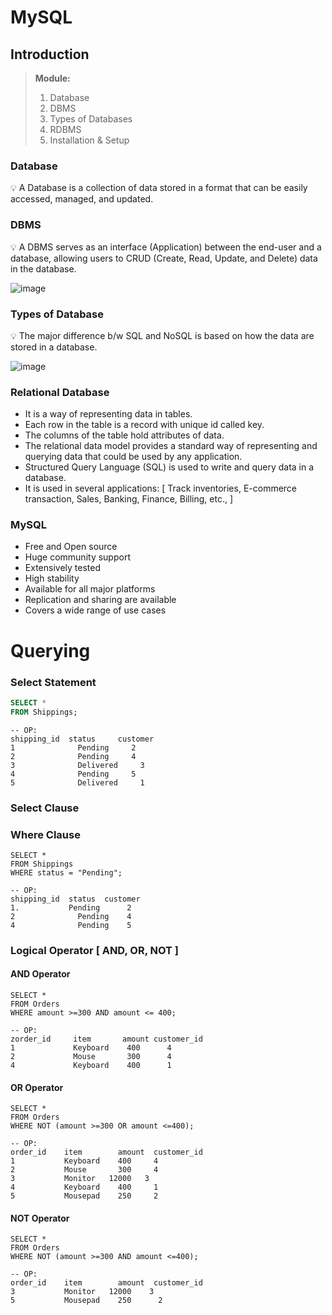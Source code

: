 # MySQL
## Introduction

> **Module:**
> 1. Database 
> 2. DBMS
> 3. Types of Databases
> 4. RDBMS
> 5. Installation & Setup
> 

### Database

<aside>
💡 A Database is a collection of data stored in a format that can be easily accessed, managed, and updated.
</aside>

### DBMS

<aside>
💡 A DBMS serves as an interface (Application) between the end-user and a database, allowing users to CRUD (Create, Read, Update, and Delete) data in the database.
</aside>

<aside>
  
</aside>

![image](https://github.com/praveensriram01/MySQL/assets/72486482/2a18fae4-ca00-4774-939d-8b7663d4d74d)

<aside>

</aside>

### Types of Database

<aside>
💡 The major difference b/w SQL and NoSQL is based on how the data are stored in a database.

</aside>

<aside>
  
</aside>

![image](https://github.com/praveensriram01/MySQL/assets/72486482/6be33547-b0fd-49ac-b3bd-6e25b1f6c42a)

### Relational Database

- It is a way of representing data in tables.
- Each row in the table is a record with unique id called key.
- The columns of the table hold attributes of data.
- The relational data model provides a standard way of representing and querying data that could be used by any application.
- Structured Query Language (SQL) is used to write and query data in a database.
- It is used in several applications: [ Track inventories, E-commerce transaction, Sales, Banking, Finance, Billing, etc., ]

### MySQL

- Free and Open source
- Huge community support
- Extensively tested
- High stability
- Available for all major platforms
- Replication and sharing are available
- Covers a wide range of use cases

# Querying

### Select Statement

```sql
SELECT *
FROM Shippings;
```
```
-- OP:
shipping_id	 status	    customer
1	           Pending	   2
2	           Pending	   4
3	           Delivered	 3
4	           Pending	   5
5	           Delivered 	 1
```

### Select Clause

### Where Clause

```
SELECT * 
FROM Shippings 
WHERE status = "Pending";
```
```
-- OP:
shipping_id	 status	 customer
1.           Pending	  2
2	           Pending	  4
4	           Pending	  5
```

### Logical Operator [ AND, OR, NOT ]

#### AND Operator
```
SELECT * 
FROM Orders
WHERE amount >=300 AND amount <= 400;
```
```
-- OP:
zorder_id	  item	     amount	customer_id
1	          Keyboard	  400	   4
2	          Mouse	      300	   4
4	          Keyboard	  400	   1
```

#### OR Operator
```
SELECT * 
FROM Orders
WHERE NOT (amount >=300 OR amount <=400);
```
```
-- OP:
order_id	item	    amount	customer_id
1	        Keyboard	400	    4
2	        Mouse	    300	    4
3	        Monitor	  12000	  3
4	        Keyboard	400	    1
5	        Mousepad	250	    2
```

#### NOT Operator
```
SELECT * 
FROM Orders
WHERE NOT (amount >=300 AND amount <=400);
```
```
-- OP:
order_id	item	    amount	customer_id
3	        Monitor	  12000	   3
5	        Mousepad	250	     2
```
